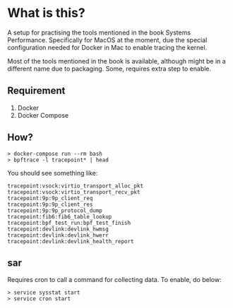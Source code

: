 # What is this?

A setup for practising the tools mentioned in the book Systems Performance. Specifically for MacOS at the moment, due
the special configuration needed for Docker in Mac to enable tracing the kernel.

Most of the tools mentioned in the book is available, although might be in a different name due to packaging. Some,
requires extra step to enable.

## Requirement

1. Docker
2. Docker Compose

## How?

```
> docker-compose run --rm bash
> bpftrace -l tracepoint* | head
```

You should see something like:

```
tracepoint:vsock:virtio_transport_alloc_pkt
tracepoint:vsock:virtio_transport_recv_pkt
tracepoint:9p:9p_client_req
tracepoint:9p:9p_client_res
tracepoint:9p:9p_protocol_dump
tracepoint:fib6:fib6_table_lookup
tracepoint:bpf_test_run:bpf_test_finish
tracepoint:devlink:devlink_hwmsg
tracepoint:devlink:devlink_hwerr
tracepoint:devlink:devlink_health_report
```

## sar

Requires cron to call a command for collecting data. To enable, do below:

```
> service sysstat start
> service cron start
```
